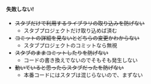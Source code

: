 #### 失敗しない!

* ~~スタブだけで利用するライブラリの取り込みを防げない~~
  - スタブプロジェクトだけ取り込めば済む
* ~~コミットの詳細を見ないとどちらの変更かわからない~~
  - スタブプロジェクトのコミットなら無視
* ~~スタブのままコミットしたりを防げない~~
  - コードの書き換えでないのでそもそも発生しない
* ~~動いていると思ったらスタブだったを防げない~~
  - 本番コードにはスタブは混じらないので、まずない
